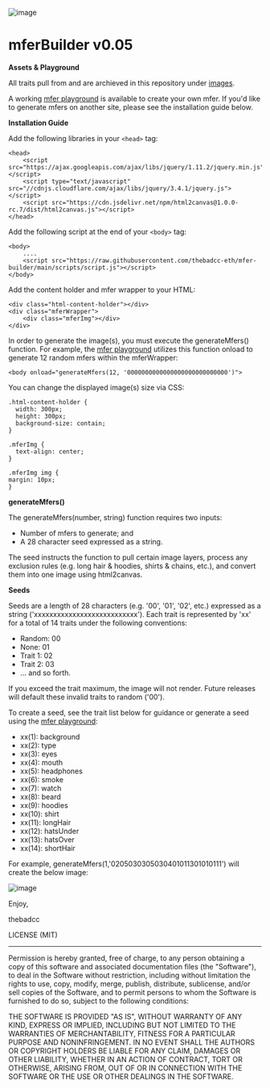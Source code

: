 ![image](https://github.com/thebadcc-eth/mfer-builder/blob/main/images/mferBanner.PNG?raw=true)

# mferBuilder v0.05

**Assets & Playground**

All traits pull from and are archieved in this repository under [images](https://github.com/thebadcc-eth/mfer-builder/tree/main/images).

A working [mfer playground](https://thebadcc-eth.github.io/mfer-builder/) is available to create your own mfer. If you'd like to generate mfers on another site, please see the installation guide below.

**Installation Guide**

Add the following libraries in your `<head>` tag:

```
<head>
    <script src="https://ajax.googleapis.com/ajax/libs/jquery/1.11.2/jquery.min.js"></script>
    <script type="text/javascript" src="//cdnjs.cloudflare.com/ajax/libs/jquery/3.4.1/jquery.js"></script>
    <script src="https://cdn.jsdelivr.net/npm/html2canvas@1.0.0-rc.7/dist/html2canvas.js"></script>
</head>
```

Add the following script  at the end of your `<body>` tag:

```
<body>
    ....
    <script src="https://raw.githubusercontent.com/thebadcc-eth/mfer-builder/main/scripts/script.js"></script>
</body>
```

Add the content holder and mfer wrapper to your HTML:

```
<div class="html-content-holder"></div>
<div class="mferWrapper">
    <div class="mferImg"></div>
</div>
```

In order to generate the image(s), you must execute the generateMfers() function. For example, the [mfer playground](https://thebadcc-eth.github.io/mfer-builder/) utilizes this function onload to generate 12 random mfers within the mferWrapper:
```
<body onload="generateMfers(12, '0000000000000000000000000000')">
```

You can change the displayed image(s) size via CSS:
```
.html-content-holder {
  width: 300px;
  height: 300px;
  background-size: contain; 
}

.mferImg {
  text-align: center;
}

.mferImg img {
margin: 10px;
}
```

**generateMfers()**    
 
The generateMfers(number, string) function requires two inputs:
* Number of mfers to generate; and 
* A 28 character seed expressed as a string.

The seed instructs the function to pull certain image layers, process any exclusion rules (e.g. long hair & hoodies, shirts & chains, etc.), and convert them into one image using html2canvas.
    
**Seeds**

Seeds are a length of 28 characters (e.g. '00', '01', '02', etc.) expressed as a string ('xxxxxxxxxxxxxxxxxxxxxxxxxxx'). Each trait is represented by 'xx' for a total of 14 traits under the following conventions:
* Random: 00
* None: 01
* Trait 1: 02
* Trait 2: 03
* ... and so forth.

If you exceed the trait maximum, the image will not render. Future releases will default these invalid traits to random ('00').

To create a seed, see the trait list below for guidance or generate a seed using the [mfer playground](https://thebadcc-eth.github.io/mfer-builder/):
* xx(1): background
* xx(2): type    
* xx(3): eyes
* xx(4): mouth  
* xx(5): headphones
* xx(6): smoke  
* xx(7): watch
* xx(8): beard    
* xx(9): hoodies
* xx(10): shirt  
* xx(11): longHair
* xx(12): hatsUnder  
* xx(13): hatsOver
* xx(14): shortHair 
   
For example, generateMfers(1,'0205030305030401011301010111') will create the below image:

![image](https://github.com/thebadcc-eth/mfer-builder/blob/main/images/exampleMfer.png?raw=true)

Enjoy,
    
thebadcc
 
LICENSE (MIT)

---

Permission is hereby granted, free of charge, to any person obtaining a copy of this software and associated documentation files (the "Software"), to deal in the Software without restriction, including without limitation the rights to use, copy, modify, merge, publish, distribute, sublicense, and/or sell copies of the Software, and to permit persons to whom the Software is furnished to do so, subject to the following conditions:


THE SOFTWARE IS PROVIDED "AS IS", WITHOUT WARRANTY OF ANY KIND, EXPRESS OR IMPLIED, INCLUDING BUT NOT LIMITED TO THE WARRANTIES OF MERCHANTABILITY, FITNESS FOR A PARTICULAR PURPOSE AND NONINFRINGEMENT. IN NO EVENT SHALL THE AUTHORS OR COPYRIGHT HOLDERS BE LIABLE FOR ANY CLAIM, DAMAGES OR OTHER LIABILITY, WHETHER IN AN ACTION OF CONTRACT, TORT OR OTHERWISE, ARISING FROM, OUT OF OR IN CONNECTION WITH THE SOFTWARE OR THE USE OR OTHER DEALINGS IN THE SOFTWARE.
